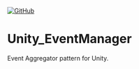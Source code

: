 [![GitHub](https://img.shields.io/github/license/devrafael-source/Unity_EventManager)](https://github.com/devrafael-source/Unity_EventManager/blob/master/LICENSE)
# Unity_EventManager
Event Aggregator pattern for Unity.
